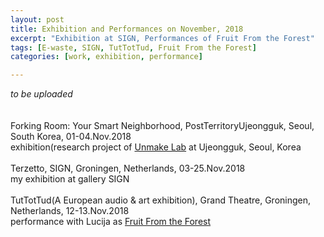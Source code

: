 ```yaml
---
layout: post
title: Exhibition and Performances on November, 2018
excerpt: "Exhibition at SIGN, Performances of Fruit From the Forest"
tags: [E-waste, SIGN, TutTotTud, Fruit From the Forest]
categories: [work, exhibition, performance]

---
```


*to be uploaded*
<br><br>
<br>
Forking Room: Your Smart Neighborhood, PostTerritoryUjeongguk, Seoul, South Korea, 01-04.Nov.2018
<br>
exhibition(research project of [Unmake Lab](http://www.unmakelab.org/) at Ujeongguk, Seoul, Korea
<br><br>
Terzetto, SIGN, Groningen, Netherlands, 03-25.Nov.2018
<br>
my exhibition at gallery SIGN
<br><br>
TutTotTud(A European audio & art exhibition), Grand Theatre, Groningen, Netherlands, 12-13.Nov.2018
<br>
performance with Lucija as [Fruit From the Forest](https://fruitfromtheforest.com)
<br><br>

